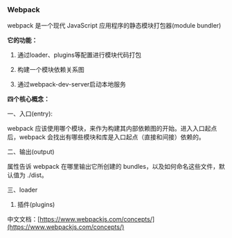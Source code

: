 ### Webpack

webpack 是一个现代 JavaScript 应用程序的静态模块打包器\(module bundler\)

**它的功能：**

1. 通过loader、plugins等配置进行模块代码打包

2. 构建一个模块依赖关系图

3. 通过webpack-dev-server启动本地服务

**四个核心概念：**

一、入口\(entry\):

webpack 应该使用哪个模块，来作为构建其内部依赖图的开始。进入入口起点后，webpack 会找出有哪些模块和库是入口起点（直接和间接）依赖的。

二、输出\(output\)

属性告诉 webpack 在哪里输出它所创建的 bundles，以及如何命名这些文件，默认值为 ./dist。

三、loader



1. 插件\(plugins\)

中文文档：[https://www.webpackjs.com/concepts/](https://www.webpackjs.com/concepts/)

